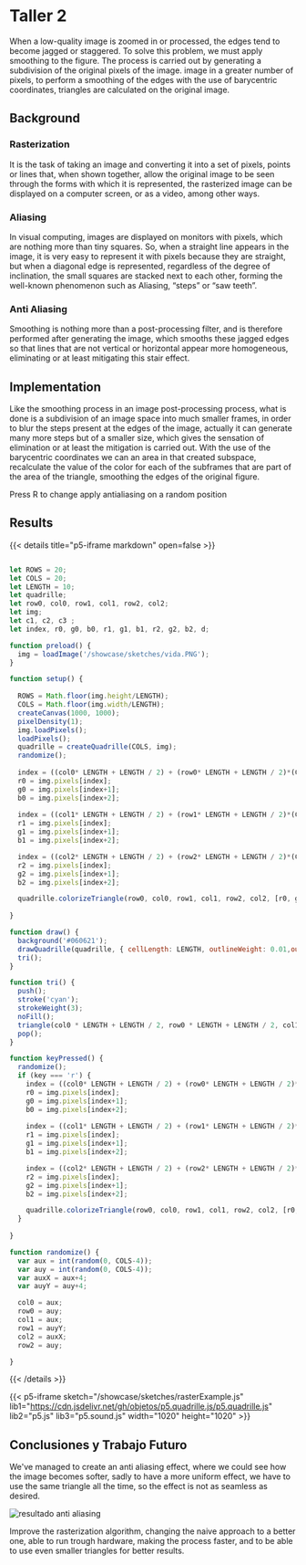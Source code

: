 # Taller 2

When a low-quality image is zoomed in or processed, the edges tend to become jagged or staggered. To solve this problem, we must apply smoothing to the figure. The process is carried out by generating a subdivision of the original pixels of the image. image in a greater number of pixels, to perform a smoothing of the edges with the use of barycentric coordinates, triangles are calculated on the original image.


## Background

### Rasterization

It is the task of taking an image and converting it into a set of pixels, points or lines that, when shown together, allow the original image to be seen through the forms with which it is represented, the rasterized image can be displayed on a computer screen, or as a video, among other ways.

### Aliasing

In visual computing, images are displayed on monitors with pixels, which are nothing more than tiny squares.
So, when a straight line appears in the image, it is very easy to represent it with pixels because they are straight, but when a diagonal edge is represented, regardless of the degree of inclination, the small squares are stacked next to each other, forming the well-known phenomenon such as Aliasing, “steps” or “saw teeth”.

### Anti Aliasing

Smoothing is nothing more than a post-processing filter, and is therefore performed after generating the image, which smooths these jagged edges so that lines that are not vertical or horizontal appear more homogeneous, eliminating or at least mitigating this stair effect.

## Implementation

Like the smoothing process in an image post-processing process, what is done is a subdivision of an image space into much smaller frames, in order to blur the steps present at the edges of the image, actually it can generate many more steps but of a smaller size, which gives the sensation of elimination or at least the mitigation is carried out.
With the use of the barycentric coordinates we can an area in that created subspace, recalculate the value of the color for each of the subframes that are part of the area of ​​the triangle, smoothing the edges of the original figure.

Press R to change apply antialiasing on a random position
## Results
 {{< details title="p5-iframe markdown" open=false >}}

```js

let ROWS = 20;
let COLS = 20;
let LENGTH = 10;
let quadrille;
let row0, col0, row1, col1, row2, col2;
let img;
let c1, c2, c3 ;
let index, r0, g0, b0, r1, g1, b1, r2, g2, b2, d;

function preload() {
  img = loadImage('/showcase/sketches/vida.PNG');
}

function setup() {
  
  ROWS = Math.floor(img.height/LENGTH);
  COLS = Math.floor(img.width/LENGTH);
  createCanvas(1000, 1000);
  pixelDensity(1);
  img.loadPixels();
  loadPixels();
  quadrille = createQuadrille(COLS, img);
  randomize();
  
  index = ((col0* LENGTH + LENGTH / 2) + (row0* LENGTH + LENGTH / 2)*(COLS*LENGTH))*4;
  r0 = img.pixels[index];
  g0 = img.pixels[index+1];
  b0 = img.pixels[index+2];
  
  index = ((col1* LENGTH + LENGTH / 2) + (row1* LENGTH + LENGTH / 2)*(COLS*LENGTH))*4;
  r1 = img.pixels[index];
  g1 = img.pixels[index+1];
  b1 = img.pixels[index+2];

  index = ((col2* LENGTH + LENGTH / 2) + (row2* LENGTH + LENGTH / 2)*(COLS*LENGTH))*4;
  r2 = img.pixels[index];
  g2 = img.pixels[index+1];
  b2 = img.pixels[index+2];

  quadrille.colorizeTriangle(row0, col0, row1, col1, row2, col2, [r0, g0, b0], [r1, g1, b1], [r2, g2, b2]);
  
}

function draw() {
  background('#060621');
  drawQuadrille(quadrille, { cellLength: LENGTH, outlineWeight: 0.01,outline: 'green' });
  tri();
}

function tri() {
  push();
  stroke('cyan');
  strokeWeight(3);
  noFill();
  triangle(col0 * LENGTH + LENGTH / 2, row0 * LENGTH + LENGTH / 2, col1 * LENGTH + LENGTH / 2, row1 * LENGTH + LENGTH / 2, col2 * LENGTH + LENGTH / 2, row2 * LENGTH + LENGTH / 2);
  pop();
}

function keyPressed() {
  randomize();
  if (key === 'r') {
    index = ((col0* LENGTH + LENGTH / 2) + (row0* LENGTH + LENGTH / 2)*(COLS*LENGTH))*4;
    r0 = img.pixels[index];
    g0 = img.pixels[index+1];
    b0 = img.pixels[index+2];
    
    index = ((col1* LENGTH + LENGTH / 2) + (row1* LENGTH + LENGTH / 2)*(COLS*LENGTH))*4;
    r1 = img.pixels[index];
    g1 = img.pixels[index+1];
    b1 = img.pixels[index+2];

    index = ((col2* LENGTH + LENGTH / 2) + (row2* LENGTH + LENGTH / 2)*(COLS*LENGTH))*4;
    r2 = img.pixels[index];
    g2 = img.pixels[index+1];
    b2 = img.pixels[index+2];

    quadrille.colorizeTriangle(row0, col0, row1, col1, row2, col2, [r0, g0, b0], [r1, g1, b1], [r2, g2, b2]);
  }
  
}

function randomize() {
  var aux = int(random(0, COLS-4));
  var auy = int(random(0, COLS-4));
  var auxX = aux+4;
  var auyY = auy+4;

  col0 = aux;
  row0 = auy;
  col1 = aux;
  row1 = auyY;
  col2 = auxX;
  row2 = auy;

}


```
{{< /details >}}

{{< p5-iframe sketch="/showcase/sketches/rasterExample.js" lib1="https://cdn.jsdelivr.net/gh/objetos/p5.quadrille.js/p5.quadrille.js" lib2="p5.js" lib3="p5.sound.js"  width="1020" height="1020" >}}

## Conclusiones y Trabajo Futuro

We've managed to create an anti aliasing effect, where we could see how the image becomes softer, sadly to have a more uniform effect, we have to use the same triangle all the time, so the effect is not as seamless as desired.

![resultado anti aliasing](/showcase/sketches/hongoantialias.png)



Improve the rasterization algorithm, changing the naive approach to a better one, able to run trough hardware, making the process faster, and to be able to use even smaller triangles for better results.
